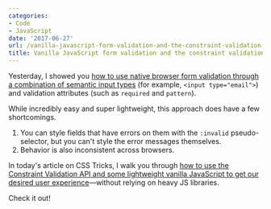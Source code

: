 ```yaml
---
categories:
- Code
- JavaScript
date: '2017-06-27'
url: /vanilla-javascript-form-validation-and-the-constraint-validation-api/
title: Vanilla JavaScript form validation and the constraint validation API
---
```


Yesterday, I showed you [how to use native browser form validation through a combination of semantic input types](/vanilla-javascript-form-validation/) (for example, `<input type="email">`) and validation attributes (such as `required` and `pattern`).

While incredibly easy and super lightweight, this approach does have a few shortcomings.

1. You can style fields that have errors on them with the `:invalid` pseudo-selector, but you can't style the error messages themselves.
2. Behavior is also inconsistent across browsers.

In today's article on CSS Tricks, I walk you through [how to use the Constraint Validation API and some lightweight vanilla JavaScript to get our desired user experience](https://css-tricks.com/form-validation-part-2-constraint-validation-api-javascript/)&mdash;without relying on heavy JS libraries.

Check it out!